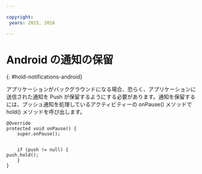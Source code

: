 ```yaml
---

copyright:
 years: 2015, 2016

---
```


# Android の通知の保留
{: #hold-notifications-android}

アプリケーションがバックグラウンドになる場合、恐らく、アプリケーションに送信された通知を Push が保留するようにする必要があります。通知を保留するには、プッシュ通知を処理しているアクティビティーの onPause() メソッドで hold() メソッドを呼び出します。

```
@Override
protected void onPause() {
    super.onPause();


    if (push != null) {
push.hold();
    }
} 
```
